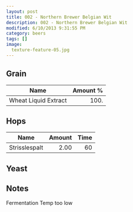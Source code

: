 ```yaml
---
layout: post
title: 002 - Northern Brewer Belgian Wit
description: 002 - Northern Brewer Belgian Wit
modified: 6/10/2013 9:31:55 PM
category: beers
tags: []
image:
  texture-feature-05.jpg
---
```



## Grain

| Name | Amount %|
| ---- | ------: |
| Wheat Liquid Extract | 100. 

## Hops

| Name | Amount | Time |
| ---- | -----: | ---: |
| Strisslespalt | 2.00 | 60 

## Yeast


## Notes
Fermentation Temp too low
